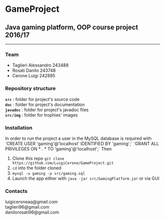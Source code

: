 # GameProject

<h2>Java gaming platform, OOP course project 2016/17</h2>
<hr>
<h3>Team</h3>
<ul>
<li>Taglieri Alessandro 243488 
<li>Rosati Danilo 243748
<li>Cerone Luigi 242895
</ul>

<h3>Repository structure</h3>

<b>`src`</b> : folder for project's source code <br>
<b>`doc`</b> : folder for project's documentation <br>
<b>`javadoc`</b> : folder for project's javadoc files <br>
<b>`src/img`</b> : folder for trophies' images <br>


<h3>Installation</h3>
In order to run the project a user in the MySQL database is required with 
`CREATE USER 'gaming'@'localhost' IDENTIFIED BY 'gaming';`
`GRANT ALL PRIVILEGES ON * . * TO 'gaming'@'localhost';`
Then
<ol>
<li>Clone this repo <code>git clone https://github.com/LuigiCerone/GameProject.git</code></li>
<li><code>cd</code> into the folder cloned</li>
<li><code>mysql -u gaming -p src/gaming.sql</code></li>
<li>Launch the app either with <code>java -jar src/GamingPlatform.jar</code> or via GUI</ol>

<h3>Contacts</h3>
luigiceroneaq@gmail.com <br>
taglieri96@gmail.com <br>
danilorosati96@gmail.com <br>


